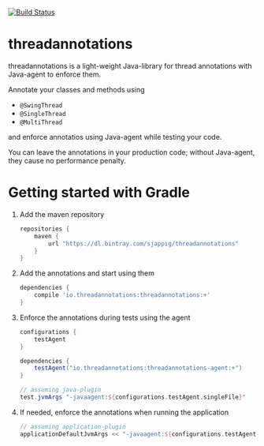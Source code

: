 [![Build Status](https://travis-ci.org/sjappig/threadannotations.svg?branch=master)](https://travis-ci.org/sjappig/threadannotations)

# threadannotations
threadannotations is a light-weight Java-library for thread annotations with Java-agent to enforce them.

Annotate your classes and methods using
* ```@SwingThread```
* ```@SingleThread```
* ```@MultiThread```

and enforce annotatios using Java-agent while testing your code.

You can leave the annotations in your production code; without Java-agent,
they cause no performance penalty.

# Getting started with Gradle

1. Add the maven repository
    ```gradle
    repositories {
        maven {
            url "https://dl.bintray.com/sjappig/threadannotations"
        }
    }
    ```
1. Add the annotations and start using them
    ```gradle
    dependencies {
        compile 'io.threadannotations:threadannotations:+'
    }
    ```
1. Enforce the annotations during tests using the agent
    ```gradle
    configurations {
        testAgent
    }

    dependencies {
        testAgent("io.threadannotations:threadannotations-agent:+")
    }

    // assuming java-plugin
    test.jvmArgs "-javaagent:${configurations.testAgent.singleFile}"
    ```
1. If needed, enforce the annotations when running the application
    ```gradle
    // assuming application-plugin
    applicationDefaultJvmArgs << "-javaagent:${configurations.testAgent.singleFile}"
    ```
